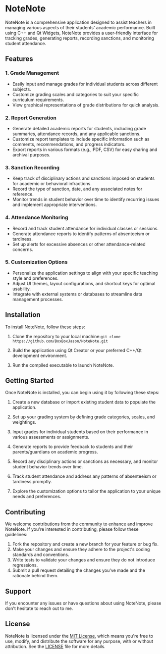 # NoteNote

NoteNote is a comprehensive application designed to assist teachers in managing various aspects of their students' academic performance. Built using C++ and Qt Widgets, NoteNote provides a user-friendly interface for tracking grades, generating reports, recording sanctions, and monitoring student attendance.

## Features

### 1. Grade Management
   - Easily input and manage grades for individual students across different subjects.
   - Customize grading scales and categories to suit your specific curriculum requirements.
   - View graphical representations of grade distributions for quick analysis.

### 2. Report Generation
   - Generate detailed academic reports for students, including grade summaries, attendance records, and any applicable sanctions.
   - Customize report templates to include specific information such as comments, recommendations, and progress indicators.
   - Export reports in various formats (e.g., PDF, CSV) for easy sharing and archival purposes.

### 3. Sanction Recording
   - Keep track of disciplinary actions and sanctions imposed on students for academic or behavioral infractions.
   - Record the type of sanction, date, and any associated notes for reference.
   - Monitor trends in student behavior over time to identify recurring issues and implement appropriate interventions.

### 4. Attendance Monitoring
   - Record and track student attendance for individual classes or sessions.
   - Generate attendance reports to identify patterns of absenteeism or tardiness.
   - Set up alerts for excessive absences or other attendance-related concerns.

### 5. Customization Options
   - Personalize the application settings to align with your specific teaching style and preferences.
   - Adjust UI themes, layout configurations, and shortcut keys for optimal usability.
   - Integrate with external systems or databases to streamline data management processes.

## Installation

To install NoteNote, follow these steps:

1. Clone the repository to your local machine:`git clone https://github.com/BoxBoxJason/NoteNote.git`


2. Build the application using Qt Creator or your preferred C++/Qt development environment.

3. Run the compiled executable to launch NoteNote.

## Getting Started

Once NoteNote is installed, you can begin using it by following these steps:

1. Create a new database or import existing student data to populate the application.

2. Set up your grading system by defining grade categories, scales, and weightings.

3. Input grades for individual students based on their performance in various assessments or assignments.

4. Generate reports to provide feedback to students and their parents/guardians on academic progress.

5. Record any disciplinary actions or sanctions as necessary, and monitor student behavior trends over time.

6. Track student attendance and address any patterns of absenteeism or tardiness promptly.

7. Explore the customization options to tailor the application to your unique needs and preferences.

## Contributing

We welcome contributions from the community to enhance and improve NoteNote. If you're interested in contributing, please follow these guidelines:

1. Fork the repository and create a new branch for your feature or bug fix.
2. Make your changes and ensure they adhere to the project's coding standards and conventions.
3. Write tests to validate your changes and ensure they do not introduce regressions.
4. Submit a pull request detailing the changes you've made and the rationale behind them.

## Support

If you encounter any issues or have questions about using NoteNote, please don't hesitate to reach out to me.

## License

NoteNote is licensed under the [MIT License](LICENSE), which means you're free to use, modify, and distribute the software for any purpose, with or without attribution. See the [LICENSE](LICENSE) file for more details.
